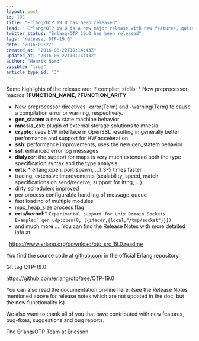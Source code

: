 ```yaml
---
layout: post
id: 105
title: "Erlang/OTP 19.0 has been released"
lead: " Erlang/OTP 19.0 is a new major release with new features, quite a few (characteristics) improvements, as well as a few incompatibilities."
twitter_status: "Erlang/OTP 19.0 has been released"
tags: "release, OTP-19.0"
date: "2016-06-22"
created_at: "2016-06-22T10:14:43Z"
updated_at: "2016-06-22T10:14:43Z"
author: "Henrik Nord"
visible: "true"
article_type_id: "3"
---
```

Some highlights of the release are:
 * compiler, stdlib: * New preprocessor macros **?FUNCTION_NAME, ?FUNCTION_ARITY**
* New preprocessor directives -error(Term) and -warning(Term) to cause a compilation error or warning, respectively.
* **gen_statem** a new state machine behavior
* **mnesia_ext**: plugin of external storage solutions to mnesia
* **crypto**: uses EVP interface in OpenSSL resulting in generally better performance and support for HW acceleration
* **ssh**: performance improvements, uses the new gen_statem behavior
* **ssl**: enhanced error log messages
* **dialyzer**: the support for maps is very much extended both the type specification syntax and the type analysis.
* **erts**: * erlang:open_port(spawn, ...) 3-5 times faster
* tracing, extensive improvements (scalability, speed, match specifications on send/receive, support for lttng, ...)
* dirty schedulers improved
* per process configurable handling of message_queue
* fast loading of multiple modules
* max_heap_size process flag
* **erts/kernel:*** `Experimental support for Unix Domain Sockets`
`Example:``gen_udp:open(0, [{ifaddr,{local,"/tmp/socket"}}])`
* and much more ....
 You can find the Release Notes with more detailed info at

  <https://www.erlang.org/download/otp_src_19.0.readme>

 You find the source code at [github.com](http://github.com/erlang) in the official Erlang repository.

 Git tag OTP-19.0

<https://github.com/erlang/otp/tree/OTP-19.0>

 You can also read the documentation on-line here:
 (see the Release Notes mentioned above for release notes which
 are not updated in the doc, but the new functionality is)

</doc>

 We also want to thank all of you that have contributed with new features, bug-fixes, suggestions and bug reports.

 The Erlang/OTP Team at Ericsson